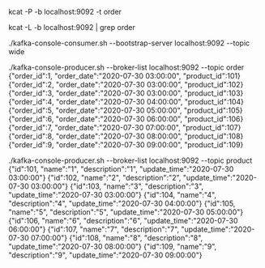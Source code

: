 
kcat -P -b localhost:9092 -t order

kcat -L -b localhost:9092 | grep order

./kafka-console-consumer.sh --bootstrap-server localhost:9092 --topic wide

./kafka-console-producer.sh --broker-list localhost:9092 --topic order
{"order_id":1, "order_date":"2020-07-30 03:00:00", "product_id":101}
{"order_id":2, "order_date":"2020-07-30 03:00:00", "product_id":102}
{"order_id":3, "order_date":"2020-07-30 03:00:00", "product_id":103}
{"order_id":4, "order_date":"2020-07-30 04:00:00", "product_id":104}
{"order_id":5, "order_date":"2020-07-30 05:00:00", "product_id":105}
{"order_id":6, "order_date":"2020-07-30 06:00:00", "product_id":106}
{"order_id":7, "order_date":"2020-07-30 07:00:00", "product_id":107}
{"order_id":8, "order_date":"2020-07-30 08:00:00", "product_id":108}
{"order_id":9, "order_date":"2020-07-30 09:00:00", "product_id":109}

./kafka-console-producer.sh --broker-list localhost:9092 --topic product
{"id":101, "name":"1", "description":"1", "update_time":"2020-07-30 03:00:00"}
{"id":102, "name":"2", "description":"2", "update_time":"2020-07-30 03:00:00"}
{"id":103, "name":"3", "description":"3", "update_time":"2020-07-30 03:00:00"}
{"id":104, "name":"4", "description":"4", "update_time":"2020-07-30 04:00:00"}
{"id":105, "name":"5", "description":"5", "update_time":"2020-07-30 05:00:00"}
{"id":106, "name":"6", "description":"6", "update_time":"2020-07-30 06:00:00"}
{"id":107, "name":"7", "description":"7", "update_time":"2020-07-30 07:00:00"}
{"id":108, "name":"8", "description":"8", "update_time":"2020-07-30 08:00:00"}
{"id":109, "name":"9", "description":"9", "update_time":"2020-07-30 09:00:00"}